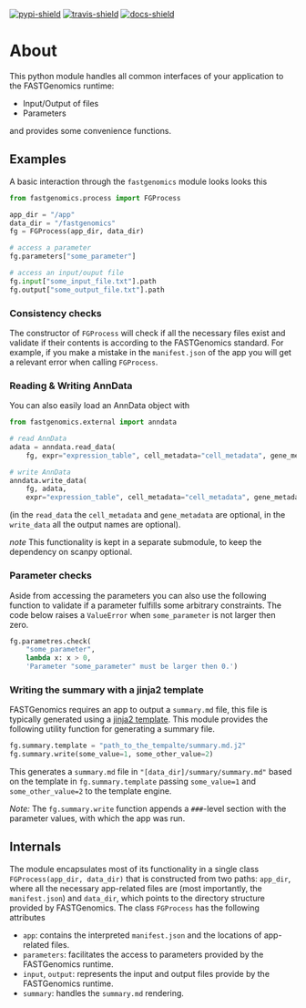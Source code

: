 [![pypi-shield]][pypi]
[![travis-shield]][travis]
[![docs-shield]][docs]

[pypi-shield]: https://img.shields.io/pypi/v/fastgenomics.svg
[pypi]: https://pypi.org/project/fastgenomics
[travis-shield]: https://travis-ci.org/FASTGenomics/fastgenomics-py.svg?branch=master
[travis]: https://travis-ci.org/FASTGenomics/fastgenomics-py
[docs-shield]: https://readthedocs.org/projects/fastgenomics/badge/?version=latest
[docs]: http://fastgenomics.readthedocs.io

# About

This python module handles all common interfaces
of your application to the FASTGenomics runtime:

-  Input/Output of files
-  Parameters

and provides some convenience functions.

## Examples

A basic interaction through the `fastgenomics` module looks looks this

``` python
from fastgenomics.process import FGProcess

app_dir = "/app"
data_dir = "/fastgenomics"
fg = FGProcess(app_dir, data_dir)

# access a parameter
fg.parameters["some_parameter"]

# access an input/ouput file
fg.input["some_input_file.txt"].path
fg.output["some_output_file.txt"].path
```

### Consistency checks

The constructor of `FGProcess` will check if all the necessary files
exist and validate if their contents is according to the FASTGenomics
standard.  For example, if you make a mistake in the `manifest.json`
of the app you will get a relevant error when calling `FGProcess`.

### Reading & Writing AnnData
You can also easily load an AnnData object with

``` python
from fastgenomics.external import anndata

# read AnnData
adata = anndata.read_data(
    fg, expr="expression_table", cell_metadata="cell_metadata", gene_metadata="gene_metadata")

# write AnnData
anndata.write_data(
    fg, adata,
    expr="expression_table", cell_metadata="cell_metadata", gene_metadata="gene_metadata")
```

(in the `read_data` the `cell_metadata` and `gene_metadata` are
optional, in the `write_data` all the output names are optional).

_note_ This functionality is kept in a separate submodule, to keep the
dependency on scanpy optional.

### Parameter checks

Aside from accessing the parameters you can also use the following
function to validate if a parameter fulfills some arbitrary
constraints.  The code below raises a `ValueError` when
`some_parameter` is not larger then zero.

``` python
fg.parametres.check(
    "some_parameter",
    lambda x: x > 0,
    'Parameter "some_parameter" must be larger then 0.')
```

### Writing the summary with a jinja2 template
FASTGenomics requires an app to output a `summary.md` file, this file
is typically generated using a [jinja2
template](http://jinja.pocoo.org/).  This module provides the
following utility function for generating a summary file.

``` python
fg.summary.template = "path_to_the_tempalte/summary.md.j2"
fg.summary.write(some_value=1, some_other_value=2)
```

This generates a `summary.md` file in
`"[data_dir]/summary/summary.md"` based on the template in
`fg.summary.template` passing `some_value=1` and `some_other_value=2`
to the template engine.

*Note:* The `fg.summary.write` function appends a `###`-level section
with the parameter values, with which the app was run.

## Internals

The module encapsulates most of its functionality in a single class
`FGProcess(app_dir, data_dir)` that is constructed from two paths:
`app_dir`, where all the necessary app-related files are (most
importantly, the `manifest.json`) and `data_dir`, which points to the
directory structure provided by FASTGenomics.  The class `FGProcess`
has the following attributes

- `app`: contains the interpreted `manifest.json` and the locations of
  app-related files.
- `parameters`: facilitates the access to parameters provided by the
  FASTGenomics runtime.
- `input`, `output`: represents the input and output files provide by
  the FASTGenomics runtime.
- `summary`: handles the `summary.md` rendering.
